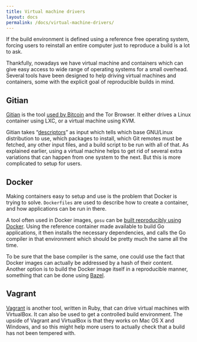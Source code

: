 ```yaml
---
title: Virtual machine drivers
layout: docs
permalink: /docs/virtual-machine-drivers/
---
```


If the build environment is defined using a reference free operating
system, forcing users to reinstall an entire computer just to reproduce
a build is a lot to ask.

Thankfully, nowadays we have virtual machine and containers which can
give easy access to wide range of operating systems for a small
overhead. Several tools have been designed to help driving virtual
machines and containers, some with the explicit goal of reproducible
builds in mind.

Gitian
------

[Gitian](https://gitian.org/) is the tool [used by
Bitcoin](https://github.com/bitcoin/bitcoin/blob/master/doc/gitian-building.md)
and the Tor Browser. It either drives a Linux container using LXC, or a
virtual machine using KVM.

Gitian takes
“[descriptors](https://github.com/bitcoin/bitcoin/blob/master/contrib/gitian-descriptors/)”
as input which tells which base GNU/Linux distribution to use, which
packages to install, which Git remotes must be fetched, any other input
files, and a build script to be run with all of that. As explained
earlier, using a virtual machine helps to get rid of several extra
variations that can happen from one system to the next.  But this is
more complicated to setup for users.

Docker
------

Making containers easy to setup and use is the problem that Docker is trying to solve.
`Dockerfiles` are used to describe how to create a container, and how
applications can be run in there.

A tool often used in Docker images, `gosu` can be [built reproducibly
using Docker](https://github.com/tianon/gosu/blob/master/Dockerfile).
Using the reference container made available to build Go applications,
it then installs the necessary dependencies, and calls the Go compiler
in that environment which should be pretty much the same all the time.

To be sure that the base compiler is the same, one could use the fact
that Docker images can actually be addressed by a hash of their content.
Another option is to build the Docker image itself in a reproducible
manner, something that can be done using
[Bazel](http://bazel.io/docs/be/docker.html).

Vagrant
-------

[Vagrant](https://www.vagrantup.com/) is another tool, written in Ruby,
that can drive virtual machines with VirtualBox. It can also be used to
get a controlled build environment. The upside of Vagrant and VirtualBox
is that they works on Mac OS X and Windows, and so this might help more
users to actually check that a build has not been tempered with.
